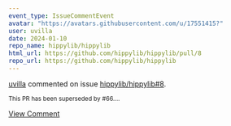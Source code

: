 ```yaml
---
event_type: IssueCommentEvent
avatar: "https://avatars.githubusercontent.com/u/17551415?"
user: uvilla
date: 2024-01-10
repo_name: hippylib/hippylib
html_url: https://github.com/hippylib/hippylib/pull/8
repo_url: https://github.com/hippylib/hippylib
---
```


<a href='https://github.com/uvilla' target='_blank'>uvilla</a> commented on issue <a href='https://github.com/hippylib/hippylib/pull/8' target='_blank'>hippylib/hippylib#8</a>.

<small>This PR has been superseded by #66....</small>

<a href='https://github.com/hippylib/hippylib/pull/8' target='_blank'>View Comment</a>
